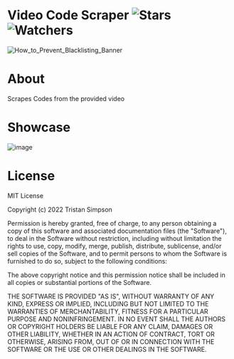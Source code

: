 # Video Code Scraper ![Stars](https://img.shields.io/github/stars/realTristan/VideoCodeScraper?color=brightgreen) ![Watchers](https://img.shields.io/github/watchers/realTristan/VideoCodeScraper?label=Watchers)
![How_to_Prevent_Blacklisting_Banner](https://user-images.githubusercontent.com/75189508/186447028-16f54f66-803c-4b55-86b4-a79eecc487e8.jpeg)

# About
Scrapes Codes from the provided video

# Showcase
![image](https://user-images.githubusercontent.com/75189508/183661462-1ad227ae-4317-4db9-94dd-817c03f253a5.png)

# License
MIT License

Copyright (c) 2022 Tristan Simpson

Permission is hereby granted, free of charge, to any person obtaining a copy of this software and associated documentation files (the "Software"), to deal in the Software without restriction, including without limitation the rights to use, copy, modify, merge, publish, distribute, sublicense, and/or sell copies of the Software, and to permit persons to whom the Software is furnished to do so, subject to the following conditions:

The above copyright notice and this permission notice shall be included in all copies or substantial portions of the Software.

THE SOFTWARE IS PROVIDED "AS IS", WITHOUT WARRANTY OF ANY KIND, EXPRESS OR IMPLIED, INCLUDING BUT NOT LIMITED TO THE WARRANTIES OF MERCHANTABILITY, FITNESS FOR A PARTICULAR PURPOSE AND NONINFRINGEMENT. IN NO EVENT SHALL THE AUTHORS OR COPYRIGHT HOLDERS BE LIABLE FOR ANY CLAIM, DAMAGES OR OTHER LIABILITY, WHETHER IN AN ACTION OF CONTRACT, TORT OR OTHERWISE, ARISING FROM, OUT OF OR IN CONNECTION WITH THE SOFTWARE OR THE USE OR OTHER DEALINGS IN THE SOFTWARE.
